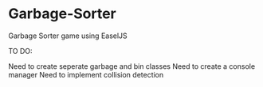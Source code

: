 Garbage-Sorter
==============

Garbage Sorter game using EaselJS

TO DO:

Need to create seperate garbage and bin classes
Need to create a console manager
Need to implement collision detection
